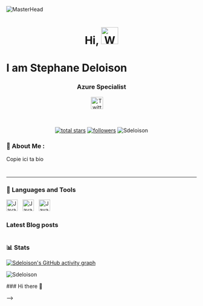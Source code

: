 ![MasterHead](https://www.theilluminerdi.com/wp-content/uploads/2021/01/rogueone-starwars-droid-219480-1280x0-1.jpg)

<h1 align="center"> Hi, <img src="https://raw.githubusercontent.com/nixin72/nixin72/master/wave.gif" 
         alt="Waving hand animated gif"
         height="45"
         width="45" /><h1>I am Stephane Deloison</h1>
         
<h3 align="center">Azure Specialist</h3>

<!-- Social icons section -->
<p align="center">
  <!-- <a href="https://www.youtube.com/channel/UCbgTopUOJCunW_6CZjgxQhw"><img width="32px" alt="Youtube" title="Youtube" src="https://user-images.githubusercontent.com/55253106/200549739-5e98dbff-ae56-4afe-8581-4d8aca6ef85f.png"/></a>
  &#8287;&#8287;&#8287;&#8287;&#8287; -->
  <a href="https://twitter.com/lloyd_colart"><img width="32px" alt="Twitter" title="Twitter" src="https://user-images.githubusercontent.com/55253106/200549594-3d0b3a85-7aab-43ae-a511-8a4b43783647.png"/></a>
  &#8287;&#8287;&#8287;&#8287;&#8287;
  <!-- <a href="https://discord.gg/q2qZdRUc" alt="Discord" title="Discord Server"><img width="32px" src="https://user-images.githubusercontent.com/55253106/200549449-068008a9-37f6-4ef4-b03e-727cc8f6b47f.png"/></a>
  &#8287;&#8287;&#8287;&#8287;&#8287; -->
</p>

<br/>

<!-- Social badges section -->

<p align="center">      
  <a href="https://github.com/Sdeloison?tab=repositories&sort=stargazers">
    <img alt="total stars" title="Total stars on GitHub" src="https://custom-icon-badges.demolab.com/github/stars/Sdeloison?color=55960c&style=for-the-badge&labelColor=488207&logo=star"/></a>
         
  <a href="https://github.com/Sdeloison?tab=followers">
    <img alt="followers" title="Follow me on Github" src="https://custom-icon-badges.demolab.com/github/followers/Sdeloison?color=236ad3&labelColor=1155ba&style=for-the-badge&logo=person-add&label=Follow&logoColor=white"/></a>
  
  <a>
    <img src="https://komarev.com/ghpvc/?username=Sdeloison&label=Views&color=blue&style=plastic&style=for-the-badge" alt="Sdeloison"/></a>
</p>

### 💫 About Me :

<p>Copie ici ta bio</p>

#
---

### 🧰 Languages and Tools

<img align="left" alt="Java" width="30px" style="padding-right:10px;" src="https://cdn.jsdelivr.net/gh/devicons/devicon/icons/azure/azure-original.svg" />
<img align="left" alt="Java" width="30px" style="padding-right:10px;" src="https://cdn.jsdelivr.net/gh/devicons/devicon/icons/terraform/terraform-original.svg" />
<img align="left" alt="Java" width="30px" src="https://cdn.jsdelivr.net/gh/devicons/devicon/icons/github/github-original.svg" />
          

<!-- Go sur devicons pour choper les logo que tu veux. Copie colle le tag img et change juste le src-->

<br />

#

### Latest Blog posts
<!-- BLOG-POST-LIST:START -->
<!-- BLOG-POST-LIST:END -->


#

### 📊 Stats

[![Sdeloison's GitHub activity graph](https://activity-graph.herokuapp.com/graph?username=Sdeloison&&theme=xcode)](https://github.com/Sdeloison)

<!-- <p><img align="center" src="https://github-readme-stats.vercel.app/api/top-langs?username=Sdeloison&show_icons=true&locale=en&layout=compact&theme=tokyonight" alt="Sdeloison" /></p>

<p>&nbsp;<img align="center" src="https://github-readme-stats.vercel.app/api?username=Sdeloison&show_icons=true&locale=en&theme=tokyonight" alt="Sdeloison" /></p> -->

<p><img align="center" src="https://github-readme-streak-stats.herokuapp.com/?user=Sdeloison&&theme=tokyonight" alt="Sdeloison" /></p>### Hi there 👋

-->
